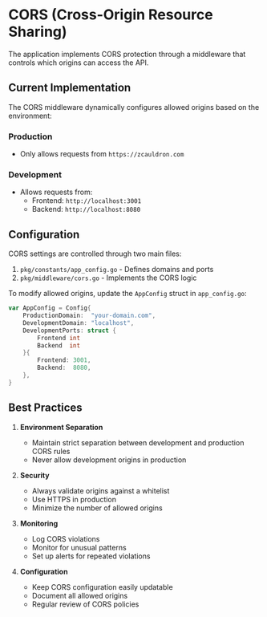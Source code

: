 # CORS (Cross-Origin Resource Sharing)

The application implements CORS protection through a middleware that controls which origins can access the API.

## Current Implementation

The CORS middleware dynamically configures allowed origins based on the environment:

### Production

- Only allows requests from `https://zcauldron.com`

### Development

- Allows requests from:
  - Frontend: `http://localhost:3001`
  - Backend: `http://localhost:8080`

## Configuration

CORS settings are controlled through two main files:

1. `pkg/constants/app_config.go` - Defines domains and ports
2. `pkg/middleware/cors.go` - Implements the CORS logic

To modify allowed origins, update the `AppConfig` struct in `app_config.go`:

```go
var AppConfig = Config{
    ProductionDomain:  "your-domain.com",
    DevelopmentDomain: "localhost",
    DevelopmentPorts: struct {
        Frontend int
        Backend  int
    }{
        Frontend: 3001,
        Backend:  8080,
    },
}
```

## Best Practices

1. **Environment Separation**

   - Maintain strict separation between development and production CORS rules
   - Never allow development origins in production

2. **Security**

   - Always validate origins against a whitelist
   - Use HTTPS in production
   - Minimize the number of allowed origins

3. **Monitoring**

   - Log CORS violations
   - Monitor for unusual patterns
   - Set up alerts for repeated violations

4. **Configuration**
   - Keep CORS configuration easily updatable
   - Document all allowed origins
   - Regular review of CORS policies
